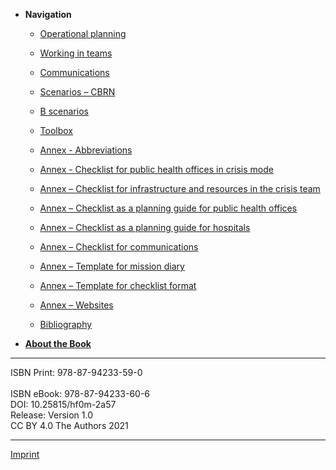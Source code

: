 - **Navigation**

  - [Operational planning](files/document-3.md)
  - [Working in teams](files/document-4.md)
  - [Communications](files/document-5.md)
  - [Scenarios – CBRN](files/document-6.md)
  - [B scenarios](files/document-7.md)
  - [Toolbox](files/document-8.md)

  - [Annex - Abbreviations](files/document-9.md)
  - [Annex - Checklist for public health offices in crisis mode](files/document-10.md)
  - [Annex – Checklist for infrastructure and resources in the crisis team](files/document-11.md)
  - [Annex – Checklist as a planning guide for public health offices](files/document-12.md)
  - [Annex – Checklist as a planning guide for hospitals](files/document-13.md)
  - [Annex – Checklist for communications](files/document-14.md)
  - [Annex – Template for mission diary](files/document-15.md)
  - [Annex – Template for checklist format](files/document-16.md)
  - [Annex – Websites](files/document-17.md)
  - [Bibliography](files/document-18.md)

- [**About the Book**](files/cs1000about-the-book.md)


---

ISBN Print: 978-87-94233-59-0<br />    
ISBN eBook: 978-87-94233-60-6<br />
DOI: 10.25815/hf0m-2a57<br />
Release: Version 1.0<br />
CC BY 4.0 The Authors 2021

---

[Imprint](files/imprint.md)
